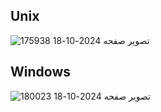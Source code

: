 ## Unix
![تصویر صفحه 2024-10-18 175938](https://github.com/user-attachments/assets/6cbc9b3a-116c-4d90-9d54-980eb5a6222b)
## Windows
![تصویر صفحه 2024-10-18 180023](https://github.com/user-attachments/assets/b69b70c7-2361-4484-ab05-5755be5e8b70)
